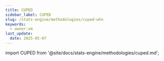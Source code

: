 ```yaml
---
title: CUPED
sidebar_label: CUPED
slug: /stats-engine/methodologies/cuped-whn
keywords:
  - owner:vm
last_update:
  date: 2025-05-07
---
```


import CUPED from '@site/docs/stats-engine/methodologies/cuped.md';

<CUPED />